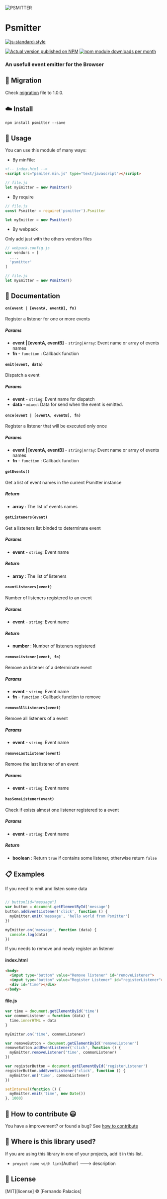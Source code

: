 ![PSMITTER](https://github.com/fernandops26/Psmitter/blob/master/test/assets/img/psmitter-logo.png)
# Psmitter

[![js-standard-style](https://cdn.rawgit.com/standard/standard/master/badge.svg)](http://standardjs.com)

[![Actual version published on NPM](https://badge.fury.io/js/psmitter.png)](https://www.npmjs.org/package/psmitter)
[![npm module downloads per month](http://img.shields.io/npm/dm/psmitter.svg)](https://www.npmjs.org/package/psmitter)

### An usefull event emitter for the Browser

## :runner: Migration
Check [migration](https://github.com/fernandops26/Psmitter/blob/master/MIGRATION.md) file to 1.0.0.

## :cloud: Install

```shell
npm install psmitter --save
```

## :fork_and_knife: Usage

You can use this module of many ways:

- By minFile:

```html
<!-- index.html -->
<script src="psmiter.min.js" type="text/javascript"></script>
```
```js
// file.js
let myEmitter = new Psmitter()
```

- By require

```js
// file.js
const Psmitter = require('psmitter').Psmitter

let myEmitter = new Psmitter()
```

- By webpack

Only add just with the others vendors files

```js
// webpack.config.js
var vendors = [
  ...,
  'psmitter'
]
```
```js
// file.js
let myEmitter = new Psmitter()
```

## :memo: Documentation

#### `on(event | [eventA, eventB], fn)`
Register a listener for one or more events

##### Params

- **event | [eventA, eventB]** - `string|Array`: Event name or array of events names
- **fn** - `function` : Callback function

#### `emit(event, data)`
Dispatch a event

##### Params
- **event** - `string`: Event name for dispatch
- **data** - `mixed`: Data for send when the event is emitted.

#### `once(event | [eventA, eventB], fn)`
Register a listener that will be executed only once

##### Params

- **event | [eventA, eventB]** - `string|Array`: Event name or array of events names
- **fn** - `function` : Callback function


#### `getEvents()`
Get a list of event names in the current Psmitter instance

##### Return

- **array** : The list of events names


#### `getListeners(event)`
Get a listeners list binded to determinate event

##### Params

- **event** - `string`: Event name

##### Return

- **array** : The list of listeners


#### `countListeners(event)`
Number of listeners registered to an event

##### Params

- **event** - `string`: Event name

##### Return

- **number** : Number of listeners registered

#### `removeListener(event, fn)`

Remove an listener of a determinate event

##### Params

- **event** - `string`: Event name
- **fn** - `function` : Callback function to remove

#### `removeAllListeners(event)`
Remove all listeners of a event

##### Params

- **event** - `string`: Event name


#### `removeLastListener(event)`
Remove the last listener of an event

##### Params

- **event** - `string`: Event name

#### `hasSomeListener(event)`
Check if exists almost one listener registered to a event

##### Params

- **event** - `string`: Event name

##### Return

- **boolean** : Return `true` if contains some listener, otherwise return `false`


## :clipboard: Examples

If you need to emit and listen some data
```js

// button[id="message"]
var button = document.getElementById('message')
button.addEventListener('click', function () {
  myEmitter.emit('message', 'hello world from Psmitter')
})

myEmitter.on('message', function (data) {
  console.log(data)
})
```

If you needs to remove and newly register an listener

#### index.html
```html
<body>
  <input type="button" value="Remove listener" id="removeListener">
  <input type="button" value="Register Listener" id="registerListener">
  <div id="time"></div>
</body>
```

#### file.js
```js
var time = document.getElementById('time')
var commonListener = function (data) {
  time.innerHTML = data
}

myEmitter.on('time', commonListener)

var removeButton = document.getElementById('removeListener')
removeButton.addEventListener('click', function () {
  myEmitter.removeListener('time', commonListener)
})

var registerButton = document.getElementById('registerListener')
registerButton.addEventListener('click', function () {
  myEmitter.on('time', commonListener)
})

setInterval(function () {
  myEmitter.emit('time', new Date())
}, 1000)

```

## :rocket: How to contribute :smiley:

You have a improvement? or found a bug? See [how to contribute](https://github.com/fernandops26/Psmitter/blob/master/CONTRIBUTING.md)

## :tada: Where is this library used?
If you are using this library in one of your projects, add it in this list.

 - `proyect name with link`(Author) ---> description

## :scroll: License
[MIT][license] © [Fernando Palacios]
